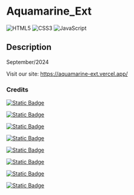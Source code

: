 # Aquamarine_Ext
![HTML5](https://img.shields.io/badge/html5-%23E34F26.svg?style=for-the-badge&logo=html5&logoColor=white)
![CSS3](https://img.shields.io/badge/css3-%231572B6.svg?style=for-the-badge&logo=css3&logoColor=white)
![JavaScript](https://img.shields.io/badge/javascript-%23323330.svg?style=for-the-badge&logo=javascript&logoColor=%23F7DF1E)

## Description
September/2024

Visit our site: https://aquamarine-ext.vercel.app/

### Credits
[![Static Badge](https://img.shields.io/badge/JoYoneyama-github?style=flat&logo=github&logoColor=white&label=github&labelColor=gray&color=blue&link=https%3A%2F%2Fgithub.com%2FJoYoneyama)](https://github.com/JoYoneyama)

[![Static Badge](https://img.shields.io/badge/github-KaykyMatos845-blue?style=plastic&logo=github&logoColor=white&labelColor=gray&color=blue&link=https%3A%2F%2Fgithub.com%2FKaykyMatos845)](https://github.com/KaykyMatos845)

[![Static Badge](https://img.shields.io/badge/github-Mathlps-blue?style=plastic&logo=github&logoColor=white&labelColor=gray&color=blue&link=https%3A%2F%2Fgithub.com%2FMathlps)](https://github.com/Mathlps)

[![Static Badge](https://img.shields.io/badge/Moscofian-github?style=flat&logo=github&logoColor=white&label=github&labelColor=gray&color=blue&link=https%3A%2F%2Fgithub.com%2FMoscofian)](https://github.com/Moscofian)

[![Static Badge](https://img.shields.io/badge/github-Paolaabrantes-blue?style=plastic&logo=github&logoColor=white&labelColor=gray&color=blue&link=https%3A%2F%2Fgithub.com%2Fpaolaabrantes)](https://github.com/paolaabrantes)

[![Static Badge](https://img.shields.io/badge/github-PaulingCavalcante-blue?style=plastic&logo=github&logoColor=white&labelColor=gray&color=blue&link=https%3A%2F%2Fgithub.com%2FPaulingCavalcante)](https://github.com/PaulingCavalcante)

[![Static Badge](https://img.shields.io/badge/github-Tsarco-blue?style=plastic&logo=github&logoColor=white&labelColor=gray&color=blue&link=https%3A%2F%2Fgithub.com%2FTsarco)](https://github.com/Tsarco)

[![Static Badge](https://img.shields.io/badge/github-MatheusGalasso-blue?style=plastic&logo=github&logoColor=white&labelColor=gray&color=blue&link=https%3A%2F%2Fgithub.com%2FMatheusGalasso)](https://github.com/Gatasso)
